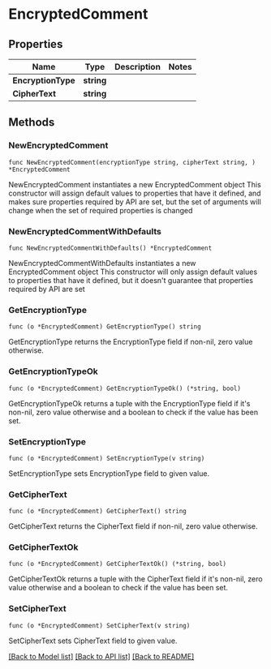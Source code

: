 # EncryptedComment

## Properties

Name | Type | Description | Notes
------------ | ------------- | ------------- | -------------
**EncryptionType** | **string** |  | 
**CipherText** | **string** |  | 

## Methods

### NewEncryptedComment

`func NewEncryptedComment(encryptionType string, cipherText string, ) *EncryptedComment`

NewEncryptedComment instantiates a new EncryptedComment object
This constructor will assign default values to properties that have it defined,
and makes sure properties required by API are set, but the set of arguments
will change when the set of required properties is changed

### NewEncryptedCommentWithDefaults

`func NewEncryptedCommentWithDefaults() *EncryptedComment`

NewEncryptedCommentWithDefaults instantiates a new EncryptedComment object
This constructor will only assign default values to properties that have it defined,
but it doesn't guarantee that properties required by API are set

### GetEncryptionType

`func (o *EncryptedComment) GetEncryptionType() string`

GetEncryptionType returns the EncryptionType field if non-nil, zero value otherwise.

### GetEncryptionTypeOk

`func (o *EncryptedComment) GetEncryptionTypeOk() (*string, bool)`

GetEncryptionTypeOk returns a tuple with the EncryptionType field if it's non-nil, zero value otherwise
and a boolean to check if the value has been set.

### SetEncryptionType

`func (o *EncryptedComment) SetEncryptionType(v string)`

SetEncryptionType sets EncryptionType field to given value.


### GetCipherText

`func (o *EncryptedComment) GetCipherText() string`

GetCipherText returns the CipherText field if non-nil, zero value otherwise.

### GetCipherTextOk

`func (o *EncryptedComment) GetCipherTextOk() (*string, bool)`

GetCipherTextOk returns a tuple with the CipherText field if it's non-nil, zero value otherwise
and a boolean to check if the value has been set.

### SetCipherText

`func (o *EncryptedComment) SetCipherText(v string)`

SetCipherText sets CipherText field to given value.



[[Back to Model list]](../README.md#documentation-for-models) [[Back to API list]](../README.md#documentation-for-api-endpoints) [[Back to README]](../README.md)


